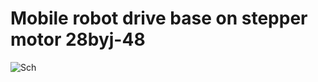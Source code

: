 # Mobile robot drive base on stepper motor 28byj-48 

![Sch](git_diag_v1.svg?raw=true&sanitize=true)